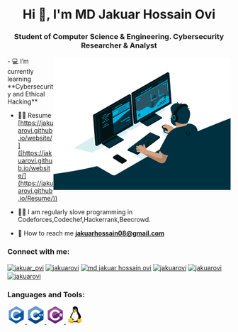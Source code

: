 <h1 align="center">Hi 👋, I'm MD Jakuar Hossain Ovi</h1>
<h3 align="center">Student of Computer Science & Engineering. Cybersecurity Researcher & Analyst</h3>


<img align="right" alt="coding" width="400" src="avento.gif">
- 💻 I’m currently learning **Cybersecurity and Ethical Hacking**

- 👨‍💻 Resume [https://jakuarovi.github.io/website/]([https://jakuarovi.github.io/website/](https://jakuarovi.github.io/Resume/))

- 🧑‍💻 I am regularly slove programming in Codeforces,Codechef,Hackerrank,Beecrowd.

- 📧 How to reach me **jakuarhossain08@gmail.com**

<h3 align="left">Connect with me:</h3>
<p align="left">
<a href="https://twitter.com/jakuar_ovi" target="blank"><img align="center" src="https://raw.githubusercontent.com/rahuldkjain/github-profile-readme-generator/master/src/images/icons/Social/twitter.svg" alt="jakuar_ovi" height="30" width="40" /></a>
<a href="https://linkedin.com/in/jakuarovi" target="blank"><img align="center" src="https://raw.githubusercontent.com/rahuldkjain/github-profile-readme-generator/master/src/images/icons/Social/linked-in-alt.svg" alt="jakuarovi" height="30" width="40" /></a>
<a href="https://fb.com/md jakuar hossain ovi" target="blank"><img align="center" src="https://raw.githubusercontent.com/rahuldkjain/github-profile-readme-generator/master/src/images/icons/Social/facebook.svg" alt="md jakuar hossain ovi" height="30" width="40" /></a>
<a href="https://instagram.com/jakuarovi" target="blank"><img align="center" src="https://raw.githubusercontent.com/rahuldkjain/github-profile-readme-generator/master/src/images/icons/Social/instagram.svg" alt="jakuarovi" height="30" width="40" /></a>
<a href="https://www.hackerrank.com/jakuarovi" target="blank"><img align="center" src="https://raw.githubusercontent.com/rahuldkjain/github-profile-readme-generator/master/src/images/icons/Social/hackerrank.svg" alt="jakuarovi" height="30" width="40" /></a>
<a href="https://codeforces.com/profile/jakuarovi" target="blank"><img align="center" src="https://raw.githubusercontent.com/rahuldkjain/github-profile-readme-generator/master/src/images/icons/Social/codeforces.svg" alt="jakuarovi" height="30" width="40" /></a>
</p>

<h3 align="left">Languages and Tools:</h3>
<p align="left"> <a href="https://www.cprogramming.com/" target="_blank" rel="noreferrer"> <img src="https://raw.githubusercontent.com/devicons/devicon/master/icons/c/c-original.svg" alt="c" width="40" height="40"/> </a> <a href="https://www.w3schools.com/cpp/" target="_blank" rel="noreferrer"> <img src="https://raw.githubusercontent.com/devicons/devicon/master/icons/cplusplus/cplusplus-original.svg" alt="cplusplus" width="40" height="40"/> </a> <a href="https://www.w3schools.com/cs/" target="_blank" rel="noreferrer"> <img src="https://raw.githubusercontent.com/devicons/devicon/master/icons/csharp/csharp-original.svg" alt="csharp" width="40" height="40"/> </a> <a href="https://www.linux.org/" target="_blank" rel="noreferrer"> <img src="https://raw.githubusercontent.com/devicons/devicon/master/icons/linux/linux-original.svg" alt="linux" width="40" height="40"/> </a> </p>
